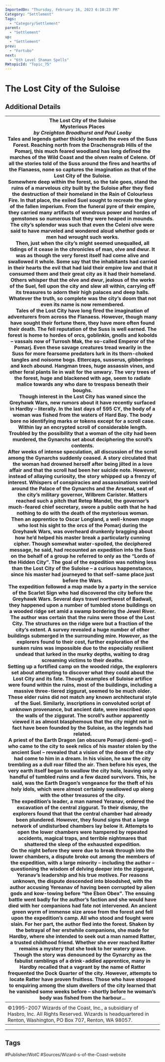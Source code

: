 ```yaml
---
ImportedOn: "Thursday, February 16, 2023 6:10:23 PM"
Category: "Settlement"
Tags:
  - "Category/Settlement"
parent:
  - "Settlement"
up:
  - "Settlement"
prev:
  - "Fortubo"
next:
  - "6th Level Shaman Spells"
RWtopicId: "Topic_75"
---
```

# The Lost City of the Suloise
## Additional Details
| **The Lost City of the Suloise**<br>**Mysterious Places**<br>*by Creighton Broadhurst and Paul Looby*<br>Tales and legends gather thickly beneath the eves of the Suss Forest. Reaching north from the Drachensgrab Hills of the Pomarj, this much feared woodland has long defined the marches of the Wild Coast and the olven realm of Celene. Of all the stories told of the Suss around the fires and hearths of the Flanaess, none so captures the imagination as that of the Lost City of the Suloise.<br>Somewhere deep within the forest, so the tale goes, stand the ruins of a marvelous city built by the Suloise after they fled the destruction of their homeland in the Rain of Colourless Fire. In that place, the exiled Suel sought to recreate the glory of the fallen imperium. From the funeral pyre of their empire, they carried many artifacts of wondrous power and hordes of gemstones so numerous that they were heaped in mounds. The city’s splendor was such that even the Celeni olve were said to have marveled and wondered aloud whether gods or men had wrought such works.<br>Then, just when the city’s might seemed unequalled, all tidings of it cease in the chronicles of man, olve and dwur. It was as though the very forest itself had come alive and swallowed it whole. Some say that the inhabitants had carried in their hearts the evil that had laid their empire low and that it consumed them and their great city as it had their homeland. Others whisper that the olve and dwur, jealous of the works of the Suel, fell upon the city and slew all within, carrying off its treasures to adorn their high palaces and deep halls. Whatever the truth, so complete was the city’s doom that not even its name is now remembered.<br>Tales of the Lost City have long fired the imagination of adventurers from across the Flanaess. However, though many have sought their fortune there, they have more often found their death. The fell reputation of the Suss is well earned. The forest is home to hordes of orcs, goblinkin, gnolls and kobolds – vassals now of Turrosh Mak, the so-called Emperor of the Pomarj. Even these savage creatures tread wearily in the Suss for more fearsome predators lurk in its thorn-choked tangles and noisome bogs. Ettercaps, susserus, gibberings and kech abound. Hangman trees, huge assassin vines, and other feral plants lie in wait for the unwary. The very trees of the forest, huge and blackened with age, seem to radiate malice towards any who dare to trespass beneath their boughs.<br>Though interest in the Lost City has waned since the Greyhawk Wars, new rumors about it have recently surfaced in Hardby – literally. In the last days of 595 CY, the body of a woman was fished from the waters of Hard Bay. The body bore no identifying marks or tokens except for a scroll case. Within lay an encrypted scroll of considerable length. Troubled by the possibility that a woman of the city had been murdered, the Gynarchs set about deciphering the scroll’s contents.<br>After weeks of intense speculation, all discussion of the scroll among the Gynarchs suddenly ceased. A story circulated that the woman had drowned herself after being jilted in a love affair and that the scroll had been her suicide note. However, instead of allaying curiosity, the story whipped up a frenzy of interest. Whispers of conspiracies and assassinations swirled around the Palace of the Gynarchs and the Arsenal, seat of the city’s military governor, Wilbrem Carister. Matters reached such a pitch that Retep Mandel, the governor’s much-feared chief secretary, swore a public oath that he had nothing to do with the death of the mysterious woman.<br>Then an apprentice to Oscar Longland, a well-known mage who lost his sight to the orcs of the Pomarj during the Greyhawk Wars, was overheard drunkenly bragging about how he’d helped his master break a particularly cunning cipher. Though somewhat water-spoiled, the deciphered message, he said, had recounted an expedition into the Suss on the behalf of a group he referred to only as the “Lords of the Hidden City”. The goal of the expedition was nothing less than the Lost City of the Suloise – a curious happenstance, since his master had journeyed to that self-same place just before the Wars.<br>The expedition followed a map made by a party in the service of the Scarlet Sign who had discovered the city before the Greyhawk Wars. Several days travel northwest of Badwall, they happened upon a number of tumbled stone buildings on a wooded ridge set amid a swamp bordering the Jewel River. The author was certain that the ruins were those of the Lost City. The structures on the ridge were but a fraction of the city’s extent. A survey revealed a huge number of other buildings submerged in the surrounding mire. However, as the explorers found to their cost, further exploration of the sunken ruins was impossible due to the especially resilient undead that lurked in the murky depths, waiting to drag screaming victims to their deaths.<br>Setting up a fortified camp on the wooded ridge, the explorers set about attempting to discover what they could about the Lost City and its fate. Though examples of Suloise artifice were found within the ruins, most of the buildings, including a massive three-tiered ziggurat, seemed to be much older. These elder ruins did not match any known architectural style of the Suel. Similarly, inscriptions in convoluted script of unknown provenance, but ancient date, were inscribed upon the walls of the ziggurat. The scroll’s author apparently viewed it as almost blasphemous that the city might not in fact have been founded by the Suloise, as the legends had related.<br>A priest of the Earth Dragon (an obscure Pomarji demi-god) – who came to the city to seek relics of his master stolen by the ancient Suel – revealed that a vision of the doom of the city had come to him in a dream. In his vision, he saw the city trembling as a dull roar filled the air. Then before his eyes, the very earth itself began to swallow the city hole, leaving only a handful of tumbled ruins and a few dazed survivors. This, he said, was the Earth Dragon’s vengeance for the theft of his holy idols, which were almost certainly swallowed up along with the other treasures of the city.<br>The expedition’s leader, a man named Yeranav, ordered the excavation of the central ziggurat. To their dismay, the explorers found that that the central chamber had already been plundered. However, they found signs that a large network of undisturbed chambers lay below it. Attempts to open the lower chambers were hampered by repeated accidents, magical traps, and terrible nightmares that shattered the sleep of the exhausted expedition.<br>On the night before they were due to break through into the lower chambers, a dispute broke out among the members of the expedition, with a large minority – including the author – questioning the wisdom of delving deeper into the ziggurat, Yeranav’s leadership and his true motives. For reasons unknown, the dispute descended into bloodshed, with the author accusing Yereanav of having been corrupted by alien gods and kow-towing before “the Ebon Obex”. The ensuing battle went badly for the author’s faction and she would have died with her companions had fate not intervened. An ancient green wyrm of immense size arose from the forest and fell upon the expedition’s camp. All who stood and fought were slain. For her part, the author fled into the forest. Shaken by the betrayal of her erstwhile companions, she made for Hardby, where she intended to seek out a man named Ratter, a trusted childhood friend. Whether she ever reached Ratter remains a mystery that she took to her watery grave.<br>Though the story was denounced by the Gynarchy as the fabulist ramblings of a drink-addled apprentice, many in Hardby recalled that a vagrant by the name of Ratter frequented the Dock Quarter of the city. However, attempts to locate Ratter have proven fruitless. Those who have stooped to enquiring among the slum dwellers of the city learned that he vanished some weeks before – shortly before he woman’s body was fished from the harbour... |
|---|
| |
| ©1995-2007 Wizards of the Coast, Inc., a subsidiary of Hasbro, Inc. All Rights Reserved. Wizards is headquartered in Renton, Washington, PO Box 707, Renton, WA 98057. |


---
## Tags
#Publisher/WotC #Sources/Wizard-s-of-the-Coast-website

